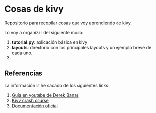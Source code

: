 # Cosas de kivy
Repositorio para recopilar cosas que voy aprendiendo de kivy.

Lo voy a organizar del siguiente modo:
1. **tutorial.py**: aplicación básica en kivy
2. **layouts**: directorio con los principales layouts y un ejemplo breve de cada uno.
3. 




## Referencias
La información la he sacado de los siguientes links:
1. [Guía en youtube de Derek Banas](https://www.youtube.com/playlist?list=PLGLfVvz_LVvTAZ-OcNIXe05srJRXaJRd9)
2. [Kivy crash course](http://inclem.net/pages/kivy-crash-course/)
3. [Documentación oficial](https://kivy.org/doc/stable/api-kivy.html) 
